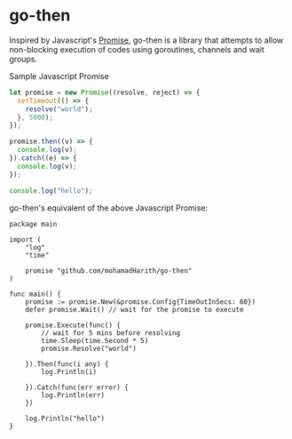 # go-then

Inspired by Javascript's [Promise](https://developer.mozilla.org/en-US/docs/Web/JavaScript/Reference/Global_Objects/Promise), go-then is a library that attempts to allow non-blocking execution of codes using goroutines, channels and wait groups.

Sample Javascript Promise

```javascript
let promise = new Promise((resolve, reject) => {
  setTimeout(() => {
    resolve("world");
  }, 5000);
});

promise.then((v) => {
  console.log(v);
}).catch((e) => {
  console.log(v);
});

console.log("hello");
```

go-then's equivalent of the above Javascript Promise:

```golang
package main

import (
	"log"
	"time"

	promise "github.com/mohamadHarith/go-then"
)

func main() {
	promise := promise.New(&promise.Config{TimeOutInSecs: 60})
	defer promise.Wait() // wait for the promise to execute

	promise.Execute(func() {
		// wait for 5 mins before resolving
		time.Sleep(time.Second * 5)
		promise.Resolve("world")

	}).Then(func(i any) {
		log.Println(i)

	}).Catch(func(err error) {
		log.Println(err)
	})

	log.Println("hello")
}
```
